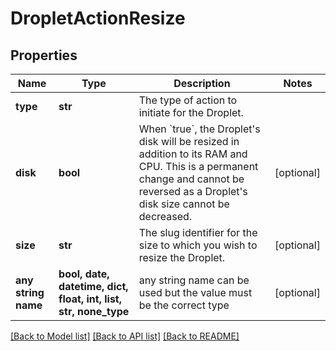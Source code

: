 # DropletActionResize


## Properties
Name | Type | Description | Notes
------------ | ------------- | ------------- | -------------
**type** | **str** | The type of action to initiate for the Droplet. | 
**disk** | **bool** | When &#x60;true&#x60;, the Droplet&#39;s disk will be resized in addition to its RAM and CPU. This is a permanent change and cannot be reversed as a Droplet&#39;s disk size cannot be decreased. | [optional] 
**size** | **str** | The slug identifier for the size to which you wish to resize the Droplet. | [optional] 
**any string name** | **bool, date, datetime, dict, float, int, list, str, none_type** | any string name can be used but the value must be the correct type | [optional]

[[Back to Model list]](../README.md#documentation-for-models) [[Back to API list]](../README.md#documentation-for-api-endpoints) [[Back to README]](../README.md)


